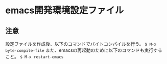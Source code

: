 # emacs開発環境設定ファイル

## 注意

設定ファイルを作成後、以下のコマンドでバイトコンパイルを行う。
`$ M-x byte-compile-file`
また、emacsの再起動のために以下のコマンドも実行すること。
`$ M-x restart-emacs`

